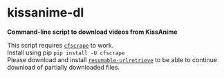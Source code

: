 # kissanime-dl
**Command-line script to download videos from KissAnime**

This script requires [`cfscrape`](https://github.com/Anorov/cloudflare-scrape) to work.   
Install using pip `pip install -U cfscrape`  
Please download and install [`resumable-urlretrieve`](https://github.com/berdario/resumable-urlretrieve) to
be able to continue download of partially downloaded files.
